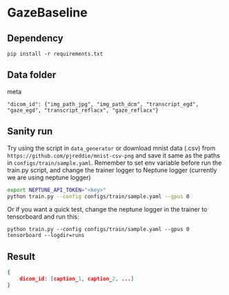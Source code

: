 # GazeBaseline


## Dependency 
```
pip install -r requirements.txt
```

## Data folder 
meta
```
"dicom_id": {"img_path_jpg", "img_path_dcm", "transcript_egd", "gaze_egd", "transcript_reflacx", "gaze_reflacx"}
```

## Sanity run 
Try using the script in `data_generator` or download mnist data (.csv) from `https://github.com/pjreddie/mnist-csv-png` and save it same as the paths in `configs/train/sample.yaml`. 
Remember to set env variable before run the train.py script, and change the trainer logger to Neptune logger (currently we are using neptune logger)
```bash
export NEPTUNE_API_TOKEN="<key>"
python train.py --config configs/train/sample.yaml --gpus 0
```

Or if you want a quick test, change the neptune logger in the trainer to tensorboard and run this:
```
python train.py --config configs/train/sample.yaml --gpus 0
tensorboard --logdir=runs 
```

## Result 
```json
{
    dicom_id: [caption_1, caption_2, ...]
}
```